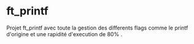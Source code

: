 # ft_printf

Projet ft_printf avec toute la gestion des differents flags comme le printf d'origine et une rapidité d'execution de 80% .

